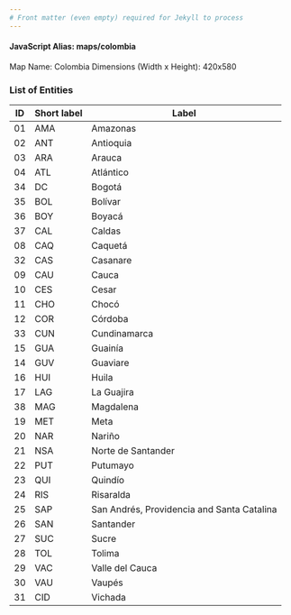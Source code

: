 ```yaml
---
# Front matter (even empty) required for Jekyll to process
---
```


#### JavaScript Alias: maps/colombia

Map Name: Colombia
Dimensions (Width x Height): 420x580





### List of Entities

ID | Short label | Label
---|---|---|
01|AMA|Amazonas
02|ANT|Antioquia
03|ARA|Arauca
04|ATL|Atlántico
34|DC|Bogotá
35|BOL|Bolívar
36|BOY|Boyacá
37|CAL|Caldas
08|CAQ|Caquetá
32|CAS|Casanare
09|CAU|Cauca
10|CES|Cesar
11|CHO|Chocó
12|COR|Córdoba
33|CUN|Cundinamarca
15|GUA|Guainía
14|GUV|Guaviare
16|HUI|Huila
17|LAG|La Guajira
38|MAG|Magdalena
19|MET|Meta
20|NAR|Nariño
21|NSA|Norte de Santander
22|PUT|Putumayo
23|QUI|Quindío
24|RIS|Risaralda
25|SAP|San Andrés, Providencia and Santa Catalina
26|SAN|Santander
27|SUC|Sucre
28|TOL|Tolima
29|VAC|Valle del Cauca
30|VAU|Vaupés
31|CID|Vichada